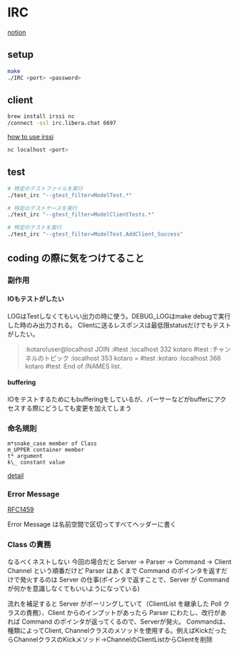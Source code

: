 # IRC

[notion](https://www.notion.so/IRC-1e9d2242f53b8028ac3ccb5b460fbc9a)

## setup

```sh
make
./IRC <port> <password>
```

## client

```sh
brew install irssi nc
/connect -ssl irc.libera.chat 6697
```
[how to use irssi](./DOCS/irssi.md)

```sh
nc localhost <port>
```

## test

```sh
# 特定のテストファイルを実行
./test_irc "--gtest_filter=ModelTest.*"

# 特定のテストケースを実行
./test_irc "--gtest_filter=ModelClientTests.*"

# 特定のテストを実行
./test_irc "--gtest_filter=ModelTest.AddClient_Success"
```

## coding の際に気をつけてること

### 副作用

#### IOもテストがしたい

LOGはTestしなくてもいい出力の時に使う。DEBUG_LOGはmake debugで実行した時のみ出力される。
Clientに送るレスポンスは最低限statusだけでもテストがしたい。

> :kotaro!user@localhost JOIN :#test
> :localhost 332 kotaro #test :チャンネルのトピック
> :localhost 353 kotaro = #test :kotaro
> :localhost 366 kotaro #test :End of /NAMES list.

#### buffering

IOをテストするためにもbufferingをしているが、パーサーなどがbufferにアクセスする際にどうしても変更を加えてしまう

### 命名規則

```
m*snake_case member of Class
m_UPPER container member
t* argument
k\_ constant value

```

[detail](https://www.notion.so/coding-1e4d2242f53b80b98125cdce66dd2b6f)

### Error Message

[RFC1459](https://datatracker.ietf.org/doc/html/rfc1459#section-4.1.1)

Error Message は名前空間で区切ってすべてヘッダーに書く

### Class の責務

なるべくネストしない
今回の場合だと Server -> Parser -> Command -> Client Channel
という順番だけど Parser はあくまで Command のポインタを返すだけで発火するのは Server の仕事(ポインタで返すことで、Server が Command が何かを意識しなくてもいいようになっている)

流れを補足すると
Server がポーリングしていて（ClientList を継承した Poll クラスの責務）、Client からのインプットがあったら Parser にわたし、改行があれば Command のポインタが返ってくるので、Serverが発火。
Commandは、種類によってClient, Channelクラスのメソッドを使用する。例えばKickだったらChannelクラスのKickメソッド->ChannelのClientListからClientを削除
